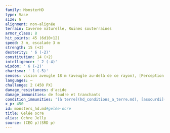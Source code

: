 ```yaml
---
family: MonsterHD
type: Vase
size: G
alignment: non-alignée
terrain: Caverne naturelle, Ruines souterraines
armor_class: 8
hit_points: 45 (6d10+12)
speed: 3 m, escalade 3 m
strength: 15 (+2)
dexterity: ' 6 (-2)'
constitution: 14 (+2)
intelligence: ' 2 (-4)'
wisdom: ' 6 (-2)'
charisma: ' 1 (-5)'
senses: vision aveugle 18 m (aveugle au-delà de ce rayon), [Perception passive](hd_abilities_dexterity_perception_passive.md) 8
languages: —
challenge: 2 (450 PX)
damage_resistances: d'acide
damage_immunities: de foudre et tranchants
condition_immunities: '[à terre](hd_conditions_a_terre.md), [assourdi](hd_conditions_assourdi.md), [aveuglé](hd_conditions_aveugle.md), [charmé](hd_conditions_charme.md), [terrorisé](hd_conditions_terrorise.md) et [épuisé](hd_conditions_fatigue_et_epuisement.md)'
x_p: 450
id: monsters_hd.md#gelée-ocre
title: Gelée ocre
alias: Ochre Jelly
source: (CEO p)(SRD p)
---
```


